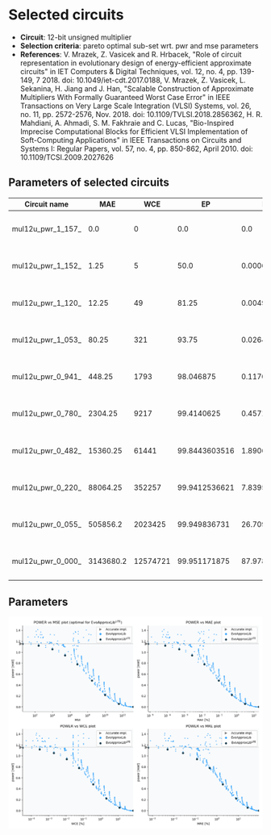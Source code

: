 
Selected circuits
===================
 - **Circuit**: 12-bit unsigned multiplier
 - **Selection criteria**: pareto optimal sub-set wrt. pwr and mse parameters
 - **References**: V. Mrazek, Z. Vasicek and R. Hrbacek, "Role of circuit representation in evolutionary design of energy-efficient approximate circuits" in IET Computers & Digital Techniques, vol. 12, no. 4, pp. 139-149, 7 2018. doi: 10.1049/iet-cdt.2017.0188, V. Mrazek, Z. Vasicek, L. Sekanina, H. Jiang and J. Han, "Scalable Construction of Approximate Multipliers With Formally Guaranteed Worst Case Error" in IEEE Transactions on Very Large Scale Integration (VLSI) Systems, vol. 26, no. 11, pp. 2572-2576, Nov. 2018. doi: 10.1109/TVLSI.2018.2856362, H. R. Mahdiani, A. Ahmadi, S. M. Fakhraie and C. Lucas, "Bio-Inspired Imprecise Computational Blocks for Efficient VLSI Implementation of Soft-Computing Applications" in IEEE Transactions on Circuits and Systems I: Regular Papers, vol. 57, no. 4, pp. 850-862, April 2010. doi: 10.1109/TCSI.2009.2027626


Parameters of selected circuits
----------------------------

| Circuit name | MAE | WCE | EP | MRE | Download |
| --- |  --- | --- | --- | --- | --- | 
| mul12u_pwr_1_157_ | 0.0 | 0 | 0.0 | 0.0 |  [Verilog generic](mul12u_pwr_1_157__gen.v) [Verilog PDK45](mul12u_pwr_1_157__pdk45.v)  [C](mul12u_pwr_1_157_.c) |
| mul12u_pwr_1_152_ | 1.25 | 5 | 50.0 | 0.0006205665 |  [Verilog generic](mul12u_pwr_1_152__gen.v) [Verilog PDK45](mul12u_pwr_1_152__pdk45.v)  [C](mul12u_pwr_1_152_.c) |
| mul12u_pwr_1_120_ | 12.25 | 49 | 81.25 | 0.0049886679 |  [Verilog generic](mul12u_pwr_1_120__gen.v) [Verilog PDK45](mul12u_pwr_1_120__pdk45.v)  [C](mul12u_pwr_1_120_.c) |
| mul12u_pwr_1_053_ | 80.25 | 321 | 93.75 | 0.0264971986 |  [Verilog generic](mul12u_pwr_1_053__gen.v) [Verilog PDK45](mul12u_pwr_1_053__pdk45.v)  [C](mul12u_pwr_1_053_.c) |
| mul12u_pwr_0_941_ | 448.25 | 1793 | 98.046875 | 0.1170479119 |  [Verilog generic](mul12u_pwr_0_941__gen.v) [Verilog PDK45](mul12u_pwr_0_941__pdk45.v)  [C](mul12u_pwr_0_941_.c) |
| mul12u_pwr_0_780_ | 2304.25 | 9217 | 99.4140625 | 0.4571467587 |  [Verilog generic](mul12u_pwr_0_780__gen.v) [Verilog PDK45](mul12u_pwr_0_780__pdk45.v)  [C](mul12u_pwr_0_780_.c) |
| mul12u_pwr_0_482_ | 15360.25 | 61441 | 99.8443603516 | 1.8906730545 |  [Verilog generic](mul12u_pwr_0_482__gen.v) [Verilog PDK45](mul12u_pwr_0_482__pdk45.v)  [C](mul12u_pwr_0_482_.c) |
| mul12u_pwr_0_220_ | 88064.25 | 352257 | 99.9412536621 | 7.8395250906 |  [Verilog generic](mul12u_pwr_0_220__gen.v) [Verilog PDK45](mul12u_pwr_0_220__pdk45.v)  [C](mul12u_pwr_0_220_.c) |
| mul12u_pwr_0_055_ | 505856.2 | 2023425 | 99.949836731 | 26.7097565326 |  [Verilog generic](mul12u_pwr_0_055__gen.v) [Verilog PDK45](mul12u_pwr_0_055__pdk45.v)  [C](mul12u_pwr_0_055_.c) |
| mul12u_pwr_0_000_ | 3143680.2 | 12574721 | 99.951171875 | 87.978574008 |  [Verilog generic](mul12u_pwr_0_000__gen.v) [Verilog PDK45](mul12u_pwr_0_000__pdk45.v)  [C](mul12u_pwr_0_000_.c) |
    
Parameters
--------------
![Parameters figure](fig.png)
             
